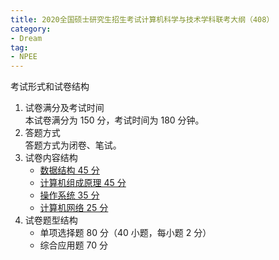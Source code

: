 ```yaml
---
title: 2020全国硕士研究生招生考试计算机科学与技术学科联考大纲（408）
category: 
- Dream
tag: 
- NPEE
---
```


考试形式和试卷结构

  1. 试卷满分及考试时间  
    本试卷满分为 150 分，考试时间为 180 分钟。
  2. 答题方式  
    答题方式为闭卷、笔试。
  3. 试卷内容结构  
     - [数据结构 45 分](https://nachtgeistw.github.io/Berksey/dream/2019/08/27/408-Data-Structure/)
     - [计算机组成原理 45 分](https://nachtgeistw.github.io/Berksey/dream/2019/08/27/408-Computer-Organization/)
     - [操作系统 35 分](https://nachtgeistw.github.io/Berksey/dream/2019/08/27/408-Operating-Systems/)
     - [计算机网络 25 分](https://nachtgeistw.github.io/Berksey/dream/2019/08/27/408-Computer-Network/)
  4. 试卷题型结构
     - 单项选择题 80 分（40 小题，每小题 2 分）
     - 综合应用题 70 分
